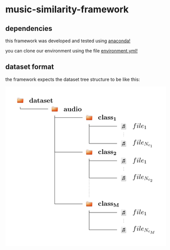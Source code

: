 # music-similarity-framework

## dependencies

this framework was developed and tested using [anaconda!](https://www.anaconda.com/)

you can clone our environment using the file [environment.yml!](https://github.com/rppbodo/music-similarity-framework/blob/main/environment.yml)

## dataset format

the framework expects the dataset tree structure to be like this:

![tree_structure.jpg](https://github.com/rppbodo/music-similarity-framework/blob/main/img/tree_structure.jpg)


